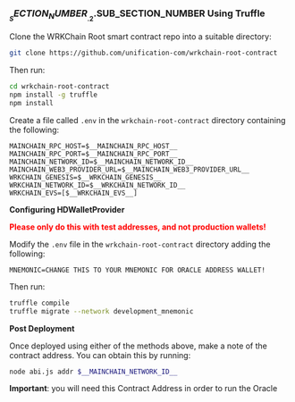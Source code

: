 
### $__SECTION_NUMBER__.2.$__SUB_SECTION_NUMBER__ Using Truffle

Clone the WRKChain Root smart contract repo into a suitable directory:

```bash
git clone https://github.com/unification-com/wrkchain-root-contract
```

Then run:

```bash
cd wrkchain-root-contract
npm install -g truffle
npm install
```

Create a file called `.env` in the `wrkchain-root-contract` directory
containing the following:

```text
MAINCHAIN_RPC_HOST=$__MAINCHAIN_RPC_HOST__
MAINCHAIN_RPC_PORT=$__MAINCHAIN_RPC_PORT__
MAINCHAIN_NETWORK_ID=$__MAINCHAIN_NETWORK_ID__
MAINCHAIN_WEB3_PROVIDER_URL=$__MAINCHAIN_WEB3_PROVIDER_URL__
WRKCHAIN_GENESIS=$__WRKCHAIN_GENESIS__
WRKCHAIN_NETWORK_ID=$__WRKCHAIN_NETWORK_ID__
WRKCHAIN_EVS=[$__WRKCHAIN_EVS__]
```

**Configuring HDWalletProvider**

<span style="color:red">**Please only do this with test addresses, and 
not production wallets!**</span>

Modify the `.env` file in the `wrkchain-root-contract` directory
adding the following:

```text
MNEMONIC=CHANGE THIS TO YOUR MNEMONIC FOR ORACLE ADDRESS WALLET!
```

Then run:

```bash
truffle compile
truffle migrate --network development_mnemonic
```

**Post Deployment**

Once deployed using either of the methods above, make a note of the contract
address. You can obtain this by running:

```bash
node abi.js addr $__MAINCHAIN_NETWORK_ID__
```

**Important**: you will need this Contract Address in order to run the Oracle
